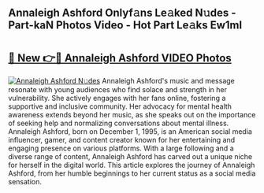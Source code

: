 ## Annaleigh Ashford Onlyf𝚊ns Le𝚊ked N𝚞des - Part-kaN Photos Video - Hot Part Le𝚊ks Ew1ml

# <h2><a href="http://ac40938.deff.icu/?id=Annaleigh+Ashford">🔗 New 👉🔴 Annaleigh Ashford VIDEO Photos</a></h2>

[![Annaleigh Ashford N𝚞des](https://i.imgur.com/rIISA9y.gif)](http://ac40938.deff.icu/?id=Annaleigh+Ashford)
Annaleigh Ashford's music and message resonate with young audiences who find solace and strength in her vulnerability. She actively engages with her fans online, fostering a supportive and inclusive community. Her advocacy for mental health awareness extends beyond her music, as she speaks out on the importance of seeking help and normalizing conversations about mental illness. Annaleigh Ashford, born on December 1, 1995, is an American social media influencer, gamer, and content creator known for her entertaining and engaging presence on various platforms. With a large following and a diverse range of content, Annaleigh Ashford has carved out a unique niche for herself in the digital world. This article explores the journey of Annaleigh Ashford, from her humble beginnings to her current status as a social media sensation.
